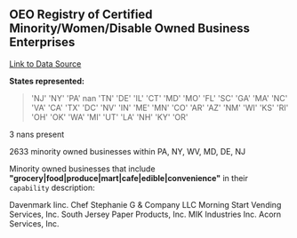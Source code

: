 ## OEO Registry of Certified Minority/Women/Disable Owned Business Enterprises

[Link to Data Source](https://www.opendataphilly.org/dataset/office-of-economic-opportunity-registration)

**States represented:**

> 'NJ' 'NY' 'PA' nan 'TN' 'DE' 'IL' 'CT' 'MD' 'MO' 'FL' 'SC' 'GA' 'MA' 'NC' 'VA' 'CA' 'TX' 'DC' 'NV' 'IN' 'ME' 'MN' 'CO' 'AR' 'AZ' 'NM' 'WI' 'KS' 'RI' 'OH' 'OK' 'WA' 'MI' 'UT' 'LA' 'NH' 'KY' 'OR'

 3 nans present

2633 minority owned businesses within PA, NY, WV, MD, DE, NJ

Minority owned businesses that include **"grocery|food|produce|mart|cafe|edible|convenience"** in their `capability` description:

Davenmark Iinc.
Chef Stephanie G & Company LLC
Morning Start Vending Services, Inc.
South Jersey Paper Products, Inc.
MIK Industries Inc.
Acorn Services, Inc.

